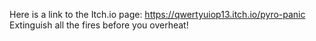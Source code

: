 Here is a link to the Itch.io page: https://qwertyuiop13.itch.io/pyro-panic
Extinguish all the fires before you overheat!
